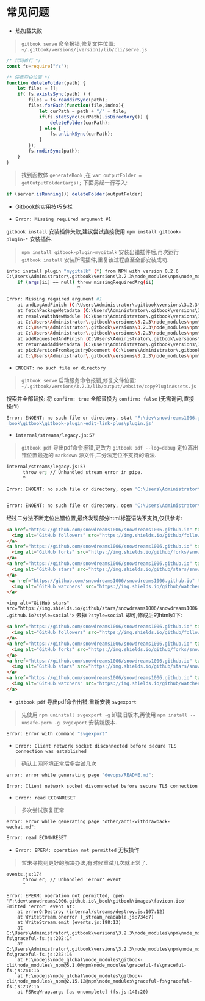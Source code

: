 # 常见问题

- 热加载失败

> `gitbook serve` 命令报错,修复文件位置: `~/.gitbook/versions/[version]/lib/cli/serve.js`

```js
/* 代码首行 */
const fs=require("fs");

/* 任意空白位置 */
function deleteFolder(path) {
    let files = [];
    if( fs.existsSync(path) ) {
        files = fs.readdirSync(path);
        files.forEach(function(file,index){
            let curPath = path + "/" + file;
            if(fs.statSync(curPath).isDirectory()) {
                deleteFolder(curPath);
            } else {
                fs.unlinkSync(curPath);
            }
        });
        fs.rmdirSync(path);
    }
}
```

> 找到函数体 `generateBook` ,在 `var outputFolder = getOutputFolder(args);` 下面另起一行写入:

```js
if (server.isRunning()) deleteFolder(outputFolder)
```

- [Gitbook的实用技巧专栏](https://juejin.im/post/6844903991814406158)

- `Error: Missing required argument #1`

`gitbook install` 安装插件失败,建议尝试直接使用 `npm install gitbook-plugin-*` 安装插件.

> `npm install gitbook-plugin-mygitalk` 安装出错插件后,再次运行 `gitbook install` 安装所需插件,重复该过程直至全部安装成功.

```bash
info: install plugin "mygitalk" (*) from NPM with version 0.2.6
C:\Users\Administrator\.gitbook\versions\3.2.3\node_modules\npm\node_modules\aproba\index.js:25
    if (args[ii] == null) throw missingRequiredArg(ii)
                          ^

Error: Missing required argument #1
    at andLogAndFinish (C:\Users\Administrator\.gitbook\versions\3.2.3\node_modules\npm\lib\fetch-package-metadata.js:31:3)
    at fetchPackageMetadata (C:\Users\Administrator\.gitbook\versions\3.2.3\node_modules\npm\lib\fetch-package-metadata.js:51:22)
    at resolveWithNewModule (C:\Users\Administrator\.gitbook\versions\3.2.3\node_modules\npm\lib\install\deps.js:490:12)
    at C:\Users\Administrator\.gitbook\versions\3.2.3\node_modules\npm\lib\install\deps.js:491:7
    at C:\Users\Administrator\.gitbook\versions\3.2.3\node_modules\npm\node_modules\iferr\index.js:13:50
    at C:\Users\Administrator\.gitbook\versions\3.2.3\node_modules\npm\lib\fetch-package-metadata.js:37:12
    at addRequestedAndFinish (C:\Users\Administrator\.gitbook\versions\3.2.3\node_modules\npm\lib\fetch-package-metadata.js:67:5)
    at returnAndAddMetadata (C:\Users\Administrator\.gitbook\versions\3.2.3\node_modules\npm\lib\fetch-package-metadata.js:121:7)
    at pickVersionFromRegistryDocument (C:\Users\Administrator\.gitbook\versions\3.2.3\node_modules\npm\lib\fetch-package-metadata.js:138:20)
    at C:\Users\Administrator\.gitbook\versions\3.2.3\node_modules\npm\node_modules\iferr\index.js:13:50
```

- `ENOENT: no such file or directory`

> `gitbook serve` 启动服务命令报错,修复文件位置: `~/.gitbook/versions/3.2.3/lib/output/website/copyPluginAssets.js`

搜索并全部替换: 将 `confirm: true` 全部替换为 `confirm: false` (无需询问,直接操作)

```bash
Error: ENOENT: no such file or directory, stat 'F:\dev\snowdreams1006.github.io\
_book\gitbook\gitbook-plugin-edit-link-plus\plugin.js'
```

- `internal/streams/legacy.js:57`

> `gitbook pdf` 导出pdf命令报错,更改为 `gitbook pdf --log=debug` 定位离出错位置最近的 `markdown` 源文件,二分法定位不支持的语法.

```bash
internal/streams/legacy.js:57
      throw er; // Unhandled stream error in pipe.
      ^

Error: ENOENT: no such file or directory, open 'C:\Users\Administrator\AppData\Local\Temp\tmp-1347263bR7fdRUaDK\fbb7753c.io?style=social'


Error: ENOENT: no such file or directory, open 'C:\Users\Administrator\AppData\Local\Temp\tmp-57481QhkMFHfkZyo\5ad938ff.svg?style=shield'

```

经过二分法不断定位出错位置,最终发现部分html标签语法不支持,仅供参考:

```html
<a href="https://github.com/snowdreams1006/snowdreams1006.github.io" target="_blank">
  <img alt="GitHub followers" src="https://img.shields.io/github/followers/snowdreams1006?style=social">
</a>
<a href="https://github.com/snowdreams1006/snowdreams1006.github.io" target="_blank">
  <img alt="GitHub forks" src="https://img.shields.io/github/forks/snowdreams1006/snowdreams1006.github.io?style=social">
</a>
<a href="https://github.com/snowdreams1006/snowdreams1006.github.io" target="_blank">
  <img alt="GitHub stars" src="https://img.shields.io/github/stars/snowdreams1006/snowdreams1006.github.io?style=social">
</a>
 <a href="https://github.com/snowdreams1006/snowdreams1006.github.io" target="_blank">
  <img alt="GitHub watchers" src="https://img.shields.io/github/watchers/snowdreams1006/snowdreams1006.github.io?style=social">
</a>
```

`<img alt="GitHub stars" src="https://img.shields.io/github/stars/snowdreams1006/snowdreams1006.github.io?style=social">` 去掉 `?style=social` 即可,修成后的html如下:

```html
<a href="https://github.com/snowdreams1006/snowdreams1006.github.io" target="_blank">
  <img alt="GitHub followers" src="https://img.shields.io/github/followers/snowdreams1006">
</a>
<a href="https://github.com/snowdreams1006/snowdreams1006.github.io" target="_blank">
  <img alt="GitHub forks" src="https://img.shields.io/github/forks/snowdreams1006/snowdreams1006.github.io">
</a>
<a href="https://github.com/snowdreams1006/snowdreams1006.github.io" target="_blank">
  <img alt="GitHub stars" src="https://img.shields.io/github/stars/snowdreams1006/snowdreams1006.github.io">
</a>
<a href="https://github.com/snowdreams1006/snowdreams1006.github.io" target="_blank">
  <img alt="GitHub watchers" src="https://img.shields.io/github/watchers/snowdreams1006/snowdreams1006.github.io">
</a>
```

- `gitbook pdf` 导出pdf命令出错,重新安装 `svgexport`

> 先使用 `npm uninstall svgexport -g` 卸载旧版本,再使用 `npm install --unsafe-perm -g svgexport` 安装新版本.

```bash
Error: Error with command "svgexport"
```

- `Error: Client network socket disconnected before secure TLS connection was established`

> 确认上网环境正常后多尝试几次

```bash
error: error while generating page "devops/README.md":

Error: Client network socket disconnected before secure TLS connection was established
```

- `Error: read ECONNRESET`

> 多次尝试恢复正常

```
error: error while generating page "other/anti-withdrawback-wechat.md":

Error: read ECONNRESET
```

- `Error: EPERM: operation not permitted` 无权操作

> 暂未寻找到更好的解决办法,有时候重试几次就正常了.

```
events.js:174
      throw er; // Unhandled 'error' event
      ^

Error: EPERM: operation not permitted, open 'F:\dev\snowdreams1006.github.io\_book\gitbook\images\favicon.ico'
Emitted 'error' event at:
    at errorOrDestroy (internal/streams/destroy.js:107:12)
    at WriteStream.onerror (_stream_readable.js:734:7)
    at WriteStream.emit (events.js:198:13)
    at C:\Users\Administrator\.gitbook\versions\3.2.3\node_modules\npm\node_modules\graceful-fs\graceful-fs.js:202:14
    at C:\Users\Administrator\.gitbook\versions\3.2.3\node_modules\npm\node_modules\graceful-fs\graceful-fs.js:232:16
    at F:\nodejs\node_global\node_modules\gitbook-cli\node_modules\_npm@5.1.0@npm\node_modules\graceful-fs\graceful-fs.js:241:16
    at F:\nodejs\node_global\node_modules\gitbook-cli\node_modules\_npm@2.15.12@npm\node_modules\graceful-fs\graceful-fs.js:232:16
    at FSReqWrap.args [as oncomplete] (fs.js:140:20)
```